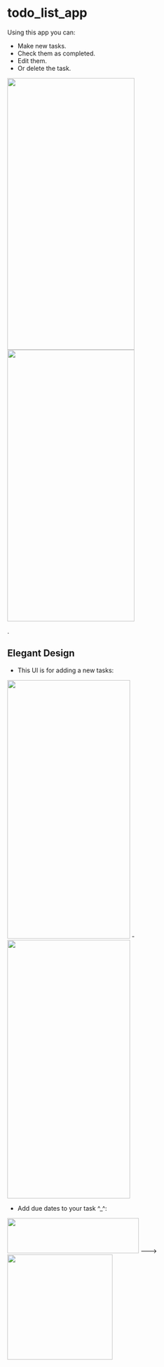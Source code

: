 # todo_list_app

Using this app you can:
- Make new tasks.
- Check them as completed.
- Edit them.
- Or delete the task.


<img src="https://user-images.githubusercontent.com/31738365/159608231-493c8393-01df-45cc-adc0-0f59b3ee36cd.jpeg" width="290" height="620">   <img src="https://user-images.githubusercontent.com/31738365/159608294-99d228a8-94f6-458b-ad58-31f9d8a0773f.jpeg" width="290" height="620">

.

## Elegant Design

- This UI is for adding a new tasks:

<img src="https://user-images.githubusercontent.com/31738365/159610066-b3163e3c-5de7-4431-bd22-6eb58d7d3cd7.jpeg" width="280" height="590">    -   <img src="https://user-images.githubusercontent.com/31738365/159610194-bc553689-b488-4ef5-990c-b6b011a57e43.jpeg" width="280" height="590">


- Add due dates to your task ^_^:


<img src="https://user-images.githubusercontent.com/31738365/159610972-91f2650b-4897-4130-a745-49a5e3fb3f9e.jpeg" width="300" height="80">    --->   <img src="https://user-images.githubusercontent.com/31738365/159611004-c1f7c6fa-99f8-4dca-a7a0-211135d9088f.jpeg" width="240" height="240">
